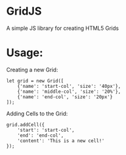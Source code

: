 # GridJS
A simple JS library for creating HTML5 Grids

# Usage:
Creating a new Grid:

    let grid = new Grid([
        {'name': 'start-col', 'size': '40px'},
        {'name': 'middle-col', 'size': '20%'},
        {'name': 'end-col', 'size': '20px'}
    ]);

Adding Cells to the Grid:

    grid.addCell({
        'start': 'start-col',
        'end': 'end-col',
        'content': 'This is a new cell!'
    });